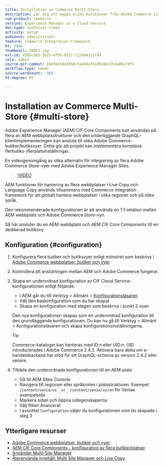 ```yaml
---
title: Installation av Commerce Multi-Store
description: Lär dig att mappa olika butiksvyer från Adobe Commerce till Adobe Experience Manager. Detta gör att projekt kan stödja flerspråkiga och flerspråkiga användningsområden.
sub-product: Commerce
version: Experience Manager as a Cloud Service
doc-type: technical-video
activity: setup
audience: administrator
feature: Commerce Integration Framework
kt: 3046
thumbnail: 28952.jpg
exl-id: 4385c9e5-2b25-4f95-952f-72349431cf94
role: Admin
source-git-commit: 1bd36e584d956c5ae8da7b1d618e155da86a74f5
workflow-type: tm+mt
source-wordcount: '364'
ht-degree: 0%

---
```


# Installation av Commerce Multi-Store {#multi-store}

Adobe Experience Manager (AEM) CIF Core Components kan användas på flera av AEM webbplatsstrukturer och den underliggande GraphQL-klientimplementeringen kan ansluta till olika Adobe Commerce-butiker/butiksvyer. Detta gör att projekt kan implementera komplexa flerbutiks-/flerplatsinställningar.

En videogenomgång av olika alternativ för integrering av flera Adobe Commerce Store-vyer med Adobe Experience Manager Sites.

>[!VIDEO](https://video.tv.adobe.com/v/28952/?quality=12)

AEM funktioner för hantering av flera webbplatser i Live Copy och Language Copy används tillsammans med Commerce integration framework för att globalt hantera webbplatser i olika regioner och på olika språk.

Den rekommenderade konfigurationen är att använda en 1:1-relation mellan AEM webbplats och Adobe Commerce Store-vyn.

Så här ansluter du en AEM-webbplats och AEM CIF Core Components till en dedikerad butiksvy:

## Konfiguration {#configuration}

1. Konfigurera flera butiker och butiksvyer enligt mönstret som beskrivs i [Adobe Commerce webbplatser, butiker och vyer](https://experienceleague.adobe.com/docs/commerce-admin/start/setup/websites-stores-views.html)

2. Kontrollera att anslutningen mellan AEM och Adobe Commerce fungerar.

3. Skapa en underordnad konfiguration av CIF Cloud Service-konfigurationen enligt följande:

   * I AEM går du till Verktyg > Allmänt > [Konfigurationsläsaren](/help/implementing/developing/introduction/configurations.md#using-configuration-browser)
   * Välj den baskonfiguration som du har skapat
   * Skapa en konfiguration med stegen som beskrivs i punkt 2 ovan

   Den nya konfigurationen skapas som en underordnad konfiguration till den grundläggande konfigurationen. Du kan nu gå till Verktyg > Allmänt > Konfigurationsläsaren och skapa konfigurationsinställningarna.

   >[!TIP]
   >
   > Commerce-kataloger kan hanteras med ID:n eller UID:n. UID introducerades i Adobe Commerce 2.4.2. Aktivera bara detta om e-handelsbackend har stöd för ett GraphQL-schema av version 2.4.2 eller senare.

4. Tilldela den underordnade konfigurationen till en AEM-plats

   * Gå till AEM Sites Console
   * Navigera till regionen eller språkroten i platsstrukturen. Exempel: `/content/venia/us _or_ /content/venia/us/en` för Venias exempelsida
   * Markera sidan och öppna sidegenskaperna
   * Välj fliken Avancerat
   * I avsnittet `Configuration` väljer du konfigurationen som du skapade i steg 3

## Ytterligare resurser

* [Adobe Commerce webbplatser, butiker och vyer](https://experienceleague.adobe.com/docs/commerce-admin/start/setup/websites-stores-views.html)
* [AEM CIF Core Components - konfiguration av flera butiker/platser](https://github.com/adobe/aem-core-cif-components#multi-store--site-configuration)
* [Använder Multi-Site Manager](https://experienceleague.adobe.com/docs/experience-manager-learn/sites/translation/multi-site-manager-feature-video-use.html)
* [Återanvända innehåll: Multi Site Manager och Live Copy](/help/sites-cloud/administering/msm/overview.md)
